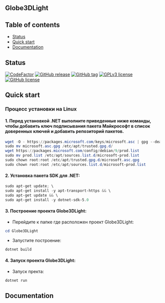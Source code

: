 ## Globe3DLight
 
 
## Table of contents 

- [Status](#status)
- [Quick start](#quick-start)
- [Documentation](#documentation)
 

## Status

[![CodeFactor](https://www.codefactor.io/repository/github/alexeyvyduykin/globe3dlight/badge/main)](https://www.codefactor.io/repository/github/alexeyvyduykin/globe3dlight/overview/main)
[![GitHub release](https://img.shields.io/github/release/alexeyvyduykin/globe3dlight.svg?logo=github)](https://gitHub.com/alexeyvyduykin/globe3dlight/releases/latest)
[![GitHub tag](https://img.shields.io/github/tag/alexeyvyduykin/globe3dlight.svg?logo=github)](https://GitHub.com/alexeyvyduykin/globe3dlight/tags/)
[![GPLv3 license](https://img.shields.io/badge/License-GPLv3-blue.svg)](http://perso.crans.org/besson/LICENSE.html)
[![GitHub license](https://img.shields.io/github/license/alexeyvyduykin/globe3dlight.svg?logo=github)](https://github.com/alexeyvyduykin/globe3dlight/LICENSE)


## Quick start

### Процесс установки на Linux

#### 1. Перед установкой .NET выполните приведенные ниже команды, чтобы добавить ключ подписывания пакета Майкрософт в список доверенных ключей и добавить репозиторий пакетов.

```powershell
wget -O - https://packages.microsoft.com/keys/microsoft.asc | gpg --dearmor > microsoft.asc.gpg
sudo mv microsoft.asc.gpg /etc/apt/trusted.gpg.d/
wget https://packages.microsoft.com/config/debian/9/prod.list
sudo mv prod.list /etc/apt/sources.list.d/microsoft-prod.list
sudo chown root:root /etc/apt/trusted.gpg.d/microsoft.asc.gpg
sudo chown root:root /etc/apt/sources.list.d/microsoft-prod.list
```

#### 2. Установка пакета SDK для .NET:

```powershell
sudo apt-get update; \
sudo apt-get install -y apt-transport-https && \
sudo apt-get update && \
sudo apt-get install -y dotnet-sdk-5.0
```

#### 3. Построение проекта Globe3DLight:

* Перейдите к папке где расположен проект Globe3DLight:

```powershell
cd Globe3DLight
```

* Запустите построение:

```powershell
dotnet build
```

#### 4. Запуск проекта Globe3DLight:

* Запуск пректа:

```powershell
dotnet run
```


## Documentation
 
